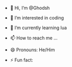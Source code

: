 - 👋 Hi, I’m @Ghodsh
- 👀 I’m interested in coding
- 🌱 I’m currently learning lua

- 📫 How to reach me ...
- 😄 Pronouns: He/Him
- ⚡ Fun fact: 

<!---
Ghodsh/Ghodsh is a ✨ special ✨ repository because its `README.md` (this file) appears on your GitHub profile.
You can click the Preview link to take a look at your changes.
--->
